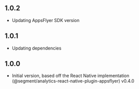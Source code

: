 ## 1.0.2

- Updating AppsFlyer SDK version

## 1.0.1

- Updating dependencies

## 1.0.0

- Initial version, based off the React Native implementation (@segment/analytics-react-native-plugin-appsflyer) v0.4.0
